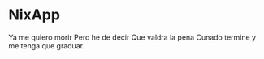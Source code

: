 # NixApp
Ya me quiero morir
Pero he de decir
Que valdra la pena
Cunado termine y me tenga que graduar.
